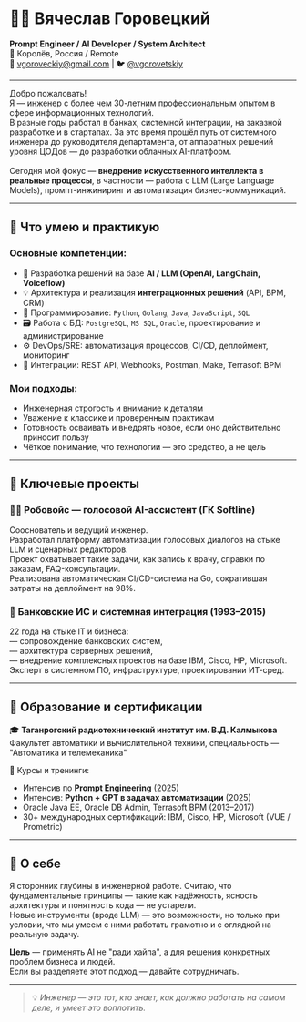 # 👨‍💻 Вячеслав Горовецкий

**Prompt Engineer / AI Developer / System Architect**  
📍 Королёв, Россия / Remote  
📧 vgoroveckiy@gmail.com | 🐦 [@vgorovetskiy](https://t.me/vgorovetskiy)

---

Добро пожаловать!  
Я — инженер с более чем 30-летним профессиональным опытом в сфере информационных технологий.  
В разные годы работал в банках, системной интеграции, на заказной разработке и в стартапах. За это время прошёл путь от системного инженера до руководителя департамента, от аппаратных решений уровня ЦОДов — до разработки облачных AI-платформ.  
⠀  
Сегодня мой фокус — **внедрение искусственного интеллекта в реальные процессы**, в частности — работа с LLM (Large Language Models), промпт-инжиниринг и автоматизация бизнес-коммуникаций.

---

## 🔧 Что умею и практикую

### Основные компетенции:
- 🧠 Разработка решений на базе **AI / LLM (OpenAI, LangChain, Voiceflow)**
- 💡 Архитектура и реализация **интеграционных решений** (API, BPM, CRM)
- 🧰 Программирование: `Python`, `Golang`, `Java`, `JavaScript`, `SQL`
- 🗃 Работа с БД: `PostgreSQL`, `MS SQL`, `Oracle`, проектирование и администрирование
- ⚙️ DevOps/SRE: автоматизация процессов, CI/CD, деплоймент, мониторинг
- 🔄 Интеграции: REST API, Webhooks, Postman, Make, Terrasoft BPM

### Мои подходы:
- Инженерная строгость и внимание к деталям  
- Уважение к классике и проверенным практикам  
- Готовность осваивать и внедрять новое, если оно действительно приносит пользу  
- Чёткое понимание, что технологии — это средство, а не цель

---

## 📌 Ключевые проекты

### 👨‍💼 **Робовойс** — голосовой AI-ассистент (ГК Softline)
Сооснователь и ведущий инженер.  
Разработал платформу автоматизации голосовых диалогов на стыке LLM и сценарных редакторов.  
Проект охватывает такие задачи, как запись к врачу, справки по заказам, FAQ-консультации.  
Реализована автоматическая CI/CD-система на Go, сократившая затраты на деплоймент на 98%.

### 🏦 **Банковские ИС и системная интеграция** (1993–2015)
22 года на стыке IT и бизнеса:  
— сопровождение банковских систем,  
— архитектура серверных решений,  
— внедрение комплексных проектов на базе IBM, Cisco, HP, Microsoft.  
Эксперт в системном ПО, инфраструктуре, проектировании ИТ-сред.

---

## 🧠 Образование и сертификации

🎓 **Таганрогский радиотехнический институт им. В.Д. Калмыкова**  
Факультет автоматики и вычислительной техники, специальность — "Автоматика и телемеханика"

📜 Курсы и тренинги:
- Интенсив по **Prompt Engineering** (2025)
- Интенсив: **Python + GPT в задачах автоматизации** (2025)
- Oracle Java EE, Oracle DB Admin, Terrasoft BPM (2013–2017)
- 30+ международных сертификаций: IBM, Cisco, HP, Microsoft (VUE / Prometric)

---

## 💬 О себе

Я сторонник глубины в инженерной работе. Считаю, что фундаментальные принципы — такие как надёжность, ясность архитектуры и понятность кода — не устарели.  
Новые инструменты (вроде LLM) — это возможности, но только при условии, что мы умеем с ними работать грамотно и с оглядкой на реальную задачу.  

**Цель** — применять AI не "ради хайпа", а для решения конкретных проблем бизнеса и людей.  
Если вы разделяете этот подход — давайте сотрудничать.

---

> 💡 *Инженер — это тот, кто знает, как должно работать на самом деле, и умеет это воплотить.*

